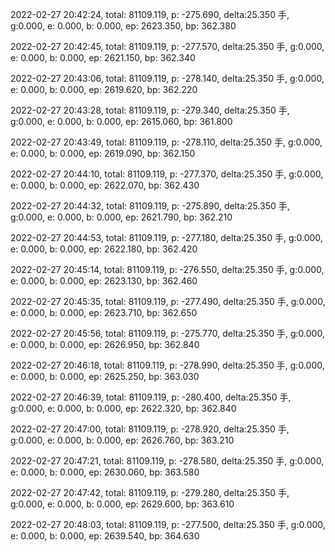 2022-02-27 20:42:24, total: 81109.119, p: -275.690, delta:25.350 手, g:0.000, e: 0.000, b: 0.000, ep: 2623.350, bp: 362.380

2022-02-27 20:42:45, total: 81109.119, p: -277.570, delta:25.350 手, g:0.000, e: 0.000, b: 0.000, ep: 2621.150, bp: 362.340

2022-02-27 20:43:06, total: 81109.119, p: -278.140, delta:25.350 手, g:0.000, e: 0.000, b: 0.000, ep: 2619.620, bp: 362.220

2022-02-27 20:43:28, total: 81109.119, p: -279.340, delta:25.350 手, g:0.000, e: 0.000, b: 0.000, ep: 2615.060, bp: 361.800

2022-02-27 20:43:49, total: 81109.119, p: -278.110, delta:25.350 手, g:0.000, e: 0.000, b: 0.000, ep: 2619.090, bp: 362.150

2022-02-27 20:44:10, total: 81109.119, p: -277.370, delta:25.350 手, g:0.000, e: 0.000, b: 0.000, ep: 2622.070, bp: 362.430

2022-02-27 20:44:32, total: 81109.119, p: -275.890, delta:25.350 手, g:0.000, e: 0.000, b: 0.000, ep: 2621.790, bp: 362.210

2022-02-27 20:44:53, total: 81109.119, p: -277.180, delta:25.350 手, g:0.000, e: 0.000, b: 0.000, ep: 2622.180, bp: 362.420

2022-02-27 20:45:14, total: 81109.119, p: -276.550, delta:25.350 手, g:0.000, e: 0.000, b: 0.000, ep: 2623.130, bp: 362.460

2022-02-27 20:45:35, total: 81109.119, p: -277.490, delta:25.350 手, g:0.000, e: 0.000, b: 0.000, ep: 2623.710, bp: 362.650

2022-02-27 20:45:56, total: 81109.119, p: -275.770, delta:25.350 手, g:0.000, e: 0.000, b: 0.000, ep: 2626.950, bp: 362.840

2022-02-27 20:46:18, total: 81109.119, p: -278.990, delta:25.350 手, g:0.000, e: 0.000, b: 0.000, ep: 2625.250, bp: 363.030

2022-02-27 20:46:39, total: 81109.119, p: -280.400, delta:25.350 手, g:0.000, e: 0.000, b: 0.000, ep: 2622.320, bp: 362.840

2022-02-27 20:47:00, total: 81109.119, p: -278.920, delta:25.350 手, g:0.000, e: 0.000, b: 0.000, ep: 2626.760, bp: 363.210

2022-02-27 20:47:21, total: 81109.119, p: -278.580, delta:25.350 手, g:0.000, e: 0.000, b: 0.000, ep: 2630.060, bp: 363.580

2022-02-27 20:47:42, total: 81109.119, p: -279.280, delta:25.350 手, g:0.000, e: 0.000, b: 0.000, ep: 2629.600, bp: 363.610

2022-02-27 20:48:03, total: 81109.119, p: -277.500, delta:25.350 手, g:0.000, e: 0.000, b: 0.000, ep: 2639.540, bp: 364.630